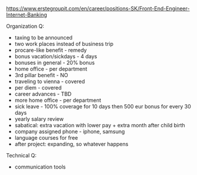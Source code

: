 https://www.erstegroupit.com/en/career/positions-SK/Front-End-Engineer-Internet-Banking

Organization Q:
- taxing to be announced
- two work places instead of business trip
- procare-like benefit - remedy
- bonus vacation/sickdays - 4 days
- bonuses in general - 20% bonus
- home office - per department
- 3rd pillar benefit - NO
- traveling to vienna - covered
- per diem - covered
- career advances - TBD
- more home office - per department
- sick leave - 100% coverage for 10 days then 500 eur bonus for every 30 days
- yearly salary review
- sabatical: extra vacation with lower pay + extra month after child birth
- company assigned phone - iphone, samsung
- language courses for free
- after project: expanding, so whatever happens

Technical Q:
- communication tools

